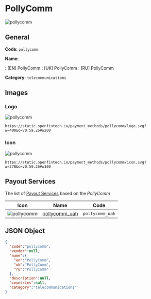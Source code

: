 
# PollyComm 
![pollycomm](https://static.openfintech.io/payment_methods/pollycomm/logo.svg?w=400&c=v0.59.26#w200)  

## General 
**Code:** `pollycomm` 
 
**Name:** 
 
:	[EN] PollyComm 
:	[UK] PollyComm 
:	[RU] PollyComm 
 
**Category:** `telecommunications` 
 

## Images 

### Logo 
![pollycomm](https://static.openfintech.io/payment_methods/pollycomm/logo.svg?w=400&c=v0.59.26#w200)  

```
https://static.openfintech.io/payment_methods/pollycomm/logo.svg?w=400&c=v0.59.26#w200
```  

### Icon 
![pollycomm](https://static.openfintech.io/payment_methods/pollycomm/icon.svg?w=278&c=v0.59.26#w100)  

```
https://static.openfintech.io/payment_methods/pollycomm/icon.svg?w=278&c=v0.59.26#w100
```  

## Payout Services 
 
The list of [Payout Services](/payout-services/) based on the _PollyComm_ 

|Icon|Name|Code| 
|:---:|:---:|:---:| 
|![pollycomm](https://static.openfintech.io/payout_methods/pollycomm/icon.png?w=278&c=v0.59.26#w40) |[pollycomm_uah](/payout-services/pollycomm_uah/)|`pollycomm_uah`| 
 

## JSON Object 

```json
{
  "code":"pollycomm",
  "vendor":null,
  "name":{
    "en":"PollyComm",
    "uk":"PollyComm",
    "ru":"PollyComm"
  },
  "description":null,
  "countries":null,
  "category":"telecommunications"
}
```  
